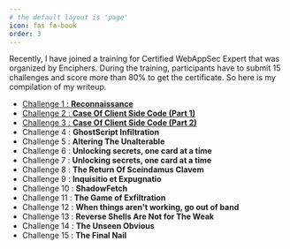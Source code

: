 ```yaml
---
# the default layout is 'page'
icon: fas fa-book
order: 3
---
```


Recently, I have joined a training for Certified WebAppSec Expert that was organized by Enciphers. During the training, participants have to submit 15 challenges and score more than 80% to get the certificate. So here is my compilation of my writeup. 

- [Challenge 1 : **Reconnaissance**](https://beardenx.github.io/posts/Challenge-1-Let's-Do-The-Discovery-Dive/)
- [Challenge 2 : **Case Of Client Side Code (Part 1)**](https://beardenx.github.io/posts/Challenge-2-Case-Of-Client-Side-Code-Part-1/)
- [Challenge 3 : **Case Of Client Side Code (Part 2)**](https://beardenx.github.io/posts/Challenge-3-Case-Of-Client-Side-Code-Part-2/)
- Challenge 4 : **GhostScript Infiltration**
- Challenge 5 : **Altering The Unalterable**
- Challenge 6 : **Unlocking secrets, one card at a time**
- Challenge 7 : **Unlocking secrets, one card at a time**
- Challenge 8 : **The Return Of Sceindamus Clavem**
- Challenge 9 : **Inquisitio et Expugnatio**
- Challenge 10 : **ShadowFetch**
- Challenge 11 : **The Game of Exfiltration**
- Challenge 12 : **When things aren't working, go out of band**
- Challenge 13 : **Reverse Shells Are Not for The Weak**
- Challenge 14 : **The Unseen Obvious**
- Challenge 15 : **The Final Nail**
